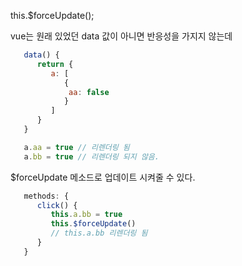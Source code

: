 this.$forceUpdate();

vue는 원래 있었던 data 값이 아니면 반응성을 가지지 않는데

```js
   data() {
      return {
         a: [
            {
             aa: false  
            }
         ]
      }
   }

   a.aa = true // 리렌더링 됨
   a.bb = true // 리렌더링 되지 않음.

```

$forceUpdate 메소드로 업데이트 시켜줄 수 있다.

```js
   methods: {
      click() {
         this.a.bb = true
         this.$forceUpdate()
         // this.a.bb 리렌더링 됨
      }
   }
```

